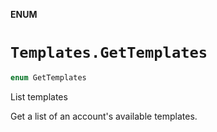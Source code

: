 **ENUM**

# `Templates.GetTemplates`

```swift
enum GetTemplates
```

List templates

Get a list of an account's available templates.
